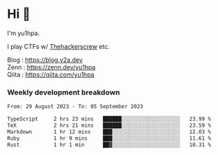 # Hi 👋

I'm yu1hpa.

I play CTFs w/ [Thehackerscrew](https://www.thehackerscrew.team/) etc.

Blog : https://blog.y2a.dev  
Zenn : https://zenn.dev/yu1hpa  
Qiita : https://qiita.com/yu1hpa  

### Weekly development breakdown

<!--START_SECTION:waka-->

```txt
From: 29 August 2023 - To: 05 September 2023

TypeScript     2 hrs 23 mins   ██████░░░░░░░░░░░░░░░░░░░   23.99 %
TeX            2 hrs 21 mins   ██████░░░░░░░░░░░░░░░░░░░   23.59 %
Markdown       1 hr 12 mins    ███░░░░░░░░░░░░░░░░░░░░░░   12.03 %
Ruby           1 hr 9 mins     ███░░░░░░░░░░░░░░░░░░░░░░   11.61 %
Rust           1 hr 1 min      ██▓░░░░░░░░░░░░░░░░░░░░░░   10.31 %
```

<!--END_SECTION:waka-->


